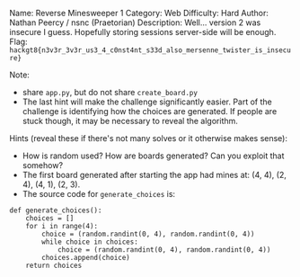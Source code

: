 Name: Reverse Minesweeper 1
Category: Web
Difficulty: Hard
Author: Nathan Peercy / nsnc (Praetorian)
Description: Well... version 2 was insecure I guess. Hopefully storing sessions server-side will be enough.
Flag: `hackgt8{n3v3r_3v3r_us3_4_c0nst4nt_s33d_also_mersenne_twister_is_insecure}`

Note:
- share `app.py`, but do not share `create_board.py`
- The last hint will make the challenge significantly easier. Part of the challenge
is identifying how the choices are generated. If people are stuck though, it may be
necessary to reveal the algorithm.

Hints (reveal these if there's not many solves or it otherwise makes sense):
- How is random used? How are boards generated? Can you exploit that somehow?
- The first board generated after starting the app had mines at: (4, 4), (2, 4), (4, 1), (2, 3).
- The source code for `generate_choices` is:
```
def generate_choices():
    choices = []
    for i in range(4):
        choice = (random.randint(0, 4), random.randint(0, 4))
        while choice in choices:
            choice = (random.randint(0, 4), random.randint(0, 4))
        choices.append(choice)
    return choices
```
